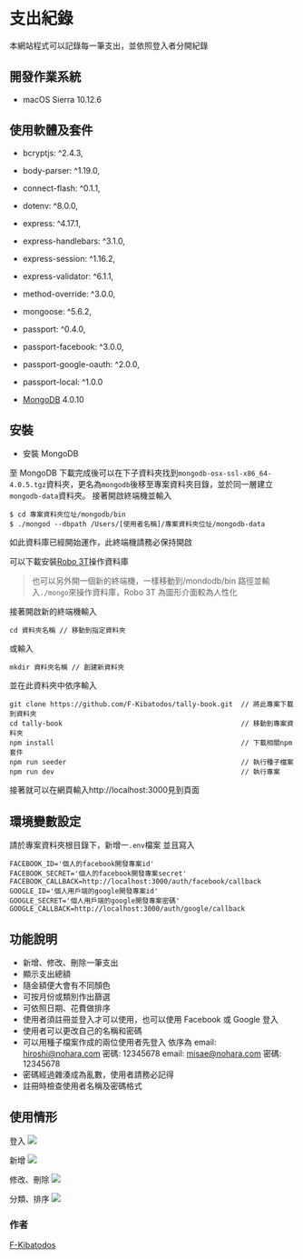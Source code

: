 # 支出紀錄

本網站程式可以記錄每一筆支出，並依照登入者分開紀錄

## 開發作業系統

- macOS Sierra 10.12.6

## 使用軟體及套件

- bcryptjs: ^2.4.3,

- body-parser: ^1.19.0,

- connect-flash: ^0.1.1,

- dotenv: ^8.0.0,

- express: ^4.17.1,

- express-handlebars: ^3.1.0,

- express-session: ^1.16.2,

- express-validator: ^6.1.1,

- method-override: ^3.0.0,

- mongoose: ^5.6.2,

- passport: ^0.4.0,

- passport-facebook: ^3.0.0,

- passport-google-oauth: ^2.0.0,

- passport-local: ^1.0.0

- [MongoDB](https://www.mongodb.com/download-center/community) 4.0.10

## 安裝

- 安裝 MongoDB

至 MongoDB 下載完成後可以在下子資料夾找到`mongodb-osx-ssl-x86_64-4.0.5.tgz`資料夾，更名為`mongodb`後移至專案資料夾目錄，並於同一層建立`mongodb-data`資料夾。
接著開啟終端機並輸入

```
$ cd 專案資料夾位址/mongodb/bin
$ ./mongod --dbpath /Users/[使用者名稱]/專案資料夾位址/mongodb-data
```

如此資料庫已經開始運作，此終端機請務必保持開啟

可以下載安裝[Robo 3T](https://robomongo.org/download)操作資料庫

> 也可以另外開一個新的終端機，一樣移動到/mondodb/bin 路徑並輸入`./mongo`來操作資料庫，Robo 3T 為圖形介面較為人性化

接著開啟新的終端機輸入

```
cd 資料夾名稱 // 移動到指定資料夾
```

或輸入

```
mkdir 資料夾名稱 // 創建新資料夾
```

並在此資料夾中依序輸入

```
git clone https://github.com/F-Kibatodos/tally-book.git  // 將此專案下載到資料夾
cd tally-book                                            // 移動到專案資料夾
npm install                                              // 下載相關npm套件
npm run seeder                                           // 執行種子檔案
npm run dev                                              // 執行專案
```

接著就可以在網頁輸入http://localhost:3000見到頁面

## 環境變數設定

請於專案資料夾根目錄下，新增一`.env`檔案
並且寫入

```
FACEBOOK_ID='個人的facebook開發專案id'
FACEBOOK_SECRET='個人的facebook開發專案secret'
FACEBOOK_CALLBACK=http://localhost:3000/auth/facebook/callback
GOOGLE_ID='個人用戶端的google開發專案id'
GOOGLE_SECRET='個人用戶端的google開發專案密碼'
GOOGLE_CALLBACK=http://localhost:3000/auth/google/callback
```

## 功能說明

- 新增、修改、刪除一筆支出
- 顯示支出總額
- 隨金額便大會有不同顏色
- 可按月份或類別作出篩選
- 可依照日期、花費做排序
- 使用者須註冊並登入才可以使用，也可以使用 Facebook 或 Google 登入
- 使用者可以更改自己的名稱和密碼
- 可以用種子檔案作成的兩位使用者先登入
  依序為 email: hiroshi@nohara.com 密碼: 12345678
  email: misae@nohara.com 密碼: 12345678
- 密碼經過雜湊成為亂數，使用者請務必記得
- 註冊時檢查使用者名稱及密碼格式

## 使用情形

登入
![](https://i.imgur.com/1CpxxwU.gif)

新增
![](https://i.imgur.com/1CpxxwU.gif)

修改、刪除
![](https://i.imgur.com/SPyWi1x.gif)

分類、排序
![](https://i.imgur.com/qhfhFd2.gif)

### 作者

[F-Kibatodos](https://github.com/F-Kibatodos)
